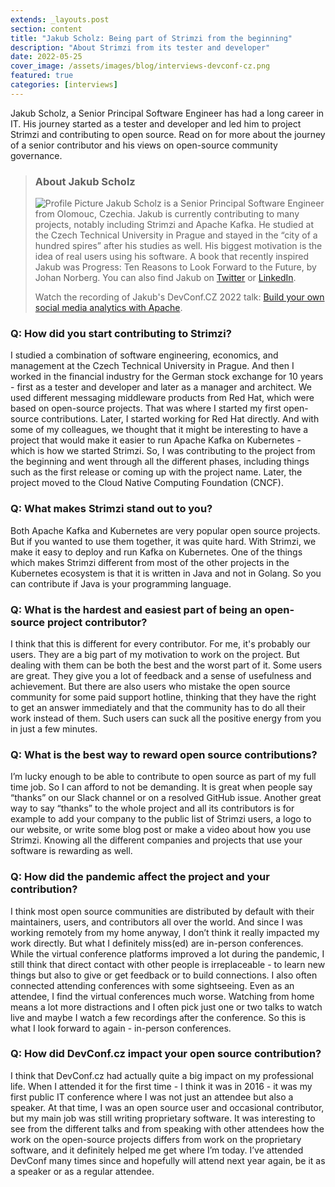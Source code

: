 ```yaml
---
extends: _layouts.post
section: content
title: "Jakub Scholz: Being part of Strimzi from the beginning"
description: "About Strimzi from its tester and developer"
date: 2022-05-25
cover_image: /assets/images/blog/interviews-devconf-cz.png
featured: true
categories: [interviews]
---
```


Jakub Scholz, a Senior Principal Software Engineer has had a long career in IT. His journey started as a tester and developer and led him to project Strimzi and contributing to open source. Read on for more about the journey of a senior contributor and his views on open-source community governance.

> ### **About Jakub Scholz**
>
> ![Profile Picture](/assets/images/blog/interviews/jscholz.jpg) Jakub Scholz is a Senior Principal Software Engineer from Olomouc, Czechia. Jakub is currently contributing to many projects, notably including Strimzi and Apache Kafka. He studied at the Czech Technical University in Prague and stayed in the “city of a hundred spires” after his studies as well. His biggest motivation is the idea of real users using his software. A book that recently inspired Jakub was Progress: Ten Reasons to Look Forward to the Future,  by Johan Norberg. You can also find Jakub on [Twitter](https://twitter.com/scholzj) or [LinkedIn](https://cz.linkedin.com/in/scholzj).
>
> Watch the recording of Jakub's DevConf.CZ 2022 talk: [Build your own social media analytics with Apache](https://youtu.be/bTxdZOWLyvI).

### Q: How did you start contributing to Strimzi?

I studied a combination of software engineering, economics, and management at the Czech Technical University in Prague. And then I worked in the financial industry for the German stock exchange for 10 years - first as a tester and developer and later as a manager and architect. We used different messaging middleware products from Red Hat, which were based on open-source projects. That was where I started my first open-source contributions. Later, I started working for Red Hat directly. And with some of my colleagues, we thought that it might be interesting to have a project that would make it easier to run Apache Kafka on Kubernetes - which is how we started Strimzi. So, I was contributing to the project from the beginning and went through all the different phases, including things such as the first release or coming up with the project name. Later, the project moved to the Cloud Native Computing Foundation (CNCF).

### Q: What makes Strimzi stand out to you?

Both Apache Kafka and Kubernetes are very popular open source projects. But if you wanted to use them together, it was quite hard. With Strimzi, we make it easy to deploy and run Kafka on Kubernetes. One of the things which makes Strimzi different from most of the other projects in the Kubernetes ecosystem is that it is written in Java and not in Golang. So you can contribute if Java is your programming language.

### Q: What is the hardest and easiest part of being an open-source project contributor?

I think that this is different for every contributor. For me, it's probably our users. They are a big part of my motivation to work on the project. But dealing with them can be both the best and the worst part of it. Some users are great. They give you a lot of feedback and a sense of usefulness and achievement. But there are also users who mistake the open source community for some paid support hotline, thinking that they have the right to get an answer immediately and that the community has to do all their work instead of them. Such users can suck all the positive energy from you in just a few minutes.

### Q: What is the best way to reward open source contributions?

I’m lucky enough to be able to contribute to open source as part of my full time job. So I can afford to not be demanding. It is great when people say “thanks” on our Slack channel or on a resolved GitHub issue. Another great way to say “thanks” to the whole project and all its contributors is for example to add your company to the public list of Strimzi users, a logo to our website, or write some blog post or make a video about how you use Strimzi. Knowing all the different companies and projects that use your software is rewarding as well.

### Q: How did the pandemic affect the project and your contribution?

I think most open source communities are distributed by default with their maintainers, users, and contributors all over the world. And since I was working remotely from my home anyway, I don’t think it really impacted my work directly. But what I definitely miss(ed) are in-person conferences. While the virtual conference platforms improved a lot during the pandemic, I still think that direct contact with other people is irreplaceable - to learn new things but also to give or get feedback or to build connections. I also often connected attending conferences with some sightseeing. Even as an attendee, I find the virtual conferences much worse. Watching from home means a lot more distractions and I often pick just one or two talks to watch live and maybe I watch a few recordings after the conference. So this is what I look forward to again - in-person conferences.

### Q: How did DevConf.cz impact your open source contribution?

I think that DevConf.cz had actually quite a big impact on my professional life. When I attended it for the first time - I think it was in 2016 - it was my first public IT conference where I was not just an attendee but also a speaker. At that time, I was an open source user and occasional contributor, but my main job was still writing proprietary software. It was interesting to see from the different talks and from speaking with other attendees how the work on the open-source projects differs from work on the proprietary software, and it definitely helped me get where I’m today. I’ve attended DevConf many times since and hopefully will ‌attend next year again, be it as a speaker or as a regular attendee.
